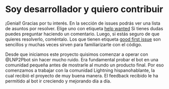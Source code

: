 # Soy desarrollador y quiero contribuir

¡Genial! Gracias por tu interés. En la sección de issues podrás ver una lista de asuntos por resolver. Elige uno con etiqueta [help wanted](https://github.com/lnp2pbot/bot/issues?q=is%3Aissue+is%3Aopen+label%3A%22help+wanted%22) Si tienes dudas puedes preguntar haciendo un comentario. Luego, si estás seguro de que quieres resolverlo, coméntalo. Los que tienen etiqueta [good first issue](https://github.com/lnp2pbot/bot/issues?q=is%3Aissue+is%3Aopen+label%3A%22good+first+issue%22) son sencillos y muchas veces sirven para familiarizarte con el código.

Desde que iniciamos este proyecto quisimos comenzar a operar con @LNP2Pbot sin hacer mucho ruido. Era fundamental probar el bot en una comunidad pequeña antes de mostrarle al mundo un producto final. Por eso comenzamos a trabajar con la comunidad Lightning hispanohablante, la cual recibió el proyecto de muy buena manera. El feedback recibido le ha permitido al bot ir creciendo y mejorando día a día.
